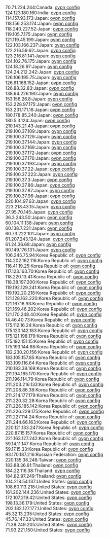 70.71.224.244:Canada: [ovpn config](vpn/70_71_224_244.ovpn)  
124.123.180.160:India: [ovpn config](vpn/124_123_180_160.ovpn)  
114.157.93.173:Japan: [ovpn config](vpn/114_157_93_173.ovpn)  
118.156.253.174:Japan: [ovpn config](vpn/118_156_253_174.ovpn)  
118.240.227.52:Japan: [ovpn config](vpn/118_240_227_52.ovpn)  
119.105.7.175:Japan: [ovpn config](vpn/119_105_7_175.ovpn)  
121.119.45.199:Japan: [ovpn config](vpn/121_119_45_199.ovpn)  
122.103.166.237:Japan: [ovpn config](vpn/122_103_166_237.ovpn)  
122.216.59.62:Japan: [ovpn config](vpn/122_216_59_62.ovpn)  
123.216.81.141:Japan: [ovpn config](vpn/123_216_81_141.ovpn)  
124.102.76.175:Japan: [ovpn config](vpn/124_102_76_175.ovpn)  
124.18.26.97:Japan: [ovpn config](vpn/124_18_26_97.ovpn)  
124.24.212.242:Japan: [ovpn config](vpn/124_24_212_242.ovpn)  
126.106.195.75:Japan: [ovpn config](vpn/126_106_195_75.ovpn)  
126.61.168.152:Japan: [ovpn config](vpn/126_61_168_152.ovpn)  
126.88.32.83:Japan: [ovpn config](vpn/126_88_32_83.ovpn)  
138.64.226.190:Japan: [ovpn config](vpn/138_64_226_190.ovpn)  
153.156.26.8:Japan: [ovpn config](vpn/153_156_26_8.ovpn)  
153.228.97.175:Japan: [ovpn config](vpn/153_228_97_175.ovpn)  
153.231.171.16:Japan: [ovpn config](vpn/153_231_171_16.ovpn)  
180.178.85.240:Japan: [ovpn config](vpn/180_178_85_240.ovpn)  
180.5.3.124:Japan: [ovpn config](vpn/180_5_3_124.ovpn)  
210.143.21.43:Japan: [ovpn config](vpn/210_143_21_43.ovpn)  
219.100.37.109:Japan: [ovpn config](vpn/219_100_37_109.ovpn)  
219.100.37.129:Japan: [ovpn config](vpn/219_100_37_129.ovpn)  
219.100.37.144:Japan: [ovpn config](vpn/219_100_37_144.ovpn)  
219.100.37.169:Japan: [ovpn config](vpn/219_100_37_169.ovpn)  
219.100.37.172:Japan: [ovpn config](vpn/219_100_37_172.ovpn)  
219.100.37.176:Japan: [ovpn config](vpn/219_100_37_176.ovpn)  
219.100.37.193:Japan: [ovpn config](vpn/219_100_37_193.ovpn)  
219.100.37.22:Japan: [ovpn config](vpn/219_100_37_22.ovpn)  
219.100.37.223:Japan: [ovpn config](vpn/219_100_37_223.ovpn)  
219.100.37.3:Japan: [ovpn config](vpn/219_100_37_3.ovpn)  
219.100.37.86:Japan: [ovpn config](vpn/219_100_37_86.ovpn)  
219.100.37.87:Japan: [ovpn config](vpn/219_100_37_87.ovpn)  
219.100.37.96:Japan: [ovpn config](vpn/219_100_37_96.ovpn)  
220.104.97.63:Japan: [ovpn config](vpn/220_104_97_63.ovpn)  
223.218.43.15:Japan: [ovpn config](vpn/223_218_43_15.ovpn)  
27.95.70.145:Japan: [ovpn config](vpn/27_95_70_145.ovpn)  
36.3.243.50:Japan: [ovpn config](vpn/36_3_243_50.ovpn)  
60.104.11.138:Japan: [ovpn config](vpn/60_104_11_138.ovpn)  
60.138.7.231:Japan: [ovpn config](vpn/60_138_7_231.ovpn)  
60.73.222.101:Japan: [ovpn config](vpn/60_73_222_101.ovpn)  
61.207.243.124:Japan: [ovpn config](vpn/61_207_243_124.ovpn)  
61.24.36.68:Japan: [ovpn config](vpn/61_24_36_68.ovpn)  
90.149.176.131:Japan: [ovpn config](vpn/90_149_176_131.ovpn)  
106.245.75.94:Korea Republic of: [ovpn config](vpn/106_245_75_94.ovpn)  
114.202.162.116:Korea Republic of: [ovpn config](vpn/114_202_162_116.ovpn)  
116.41.19.25:Korea Republic of: [ovpn config](vpn/116_41_19_25.ovpn)  
117.123.163.70:Korea Republic of: [ovpn config](vpn/117_123_163_70.ovpn)  
118.220.13.41:Korea Republic of: [ovpn config](vpn/118_220_13_41.ovpn)  
118.38.197.200:Korea Republic of: [ovpn config](vpn/118_38_197_200.ovpn)  
119.192.129.241:Korea Republic of: [ovpn config](vpn/119_192_129_241.ovpn)  
119.192.20.218:Korea Republic of: [ovpn config](vpn/119_192_20_218.ovpn)  
121.128.162.220:Korea Republic of: [ovpn config](vpn/121_128_162_220.ovpn)  
121.167.16.93:Korea Republic of: [ovpn config](vpn/121_167_16_93.ovpn)  
121.169.46.202:Korea Republic of: [ovpn config](vpn/121_169_46_202.ovpn)  
121.170.248.40:Korea Republic of: [ovpn config](vpn/121_170_248_40.ovpn)  
14.46.40.73:Korea Republic of: [ovpn config](vpn/14_46_40_73.ovpn)  
175.112.16.24:Korea Republic of: [ovpn config](vpn/175_112_16_24.ovpn)  
175.120.142.183:Korea Republic of: [ovpn config](vpn/175_120_142_183.ovpn)  
175.121.198.179:Korea Republic of: [ovpn config](vpn/175_121_198_179.ovpn)  
175.192.151.15:Korea Republic of: [ovpn config](vpn/175_192_151_15.ovpn)  
175.193.144.68:Korea Republic of: [ovpn config](vpn/175_193_144_68.ovpn)  
182.230.20.156:Korea Republic of: [ovpn config](vpn/182_230_20_156.ovpn)  
183.105.157.85:Korea Republic of: [ovpn config](vpn/183_105_157_85.ovpn)  
183.109.116.64:Korea Republic of: [ovpn config](vpn/183_109_116_64.ovpn)  
210.183.38.169:Korea Republic of: [ovpn config](vpn/210_183_38_169.ovpn)  
211.194.165.170:Korea Republic of: [ovpn config](vpn/211_194_165_170.ovpn)  
211.196.114.79:Korea Republic of: [ovpn config](vpn/211_196_114_79.ovpn)  
211.203.216.133:Korea Republic of: [ovpn config](vpn/211_203_216_133.ovpn)  
211.208.86.38:Korea Republic of: [ovpn config](vpn/211_208_86_38.ovpn)  
211.214.177.179:Korea Republic of: [ovpn config](vpn/211_214_177_179.ovpn)  
211.220.32.28:Korea Republic of: [ovpn config](vpn/211_220_32_28.ovpn)  
211.226.185.142:Korea Republic of: [ovpn config](vpn/211_226_185_142.ovpn)  
211.226.229.175:Korea Republic of: [ovpn config](vpn/211_226_229_175.ovpn)  
211.227.114.24:Korea Republic of: [ovpn config](vpn/211_227_114_24.ovpn)  
211.244.66.163:Korea Republic of: [ovpn config](vpn/211_244_66_163.ovpn)  
220.121.133.247:Korea Republic of: [ovpn config](vpn/220_121_133_247.ovpn)  
220.87.15.157:Korea Republic of: [ovpn config](vpn/220_87_15_157.ovpn)  
221.163.127.242:Korea Republic of: [ovpn config](vpn/221_163_127_242.ovpn)  
59.14.11.147:Korea Republic of: [ovpn config](vpn/59_14_11_147.ovpn)  
59.17.15.33:Korea Republic of: [ovpn config](vpn/59_17_15_33.ovpn)  
93.170.187.216:Russian Federation: [ovpn config](vpn/93_170_187_216.ovpn)  
220.135.38.248:Taiwan: [ovpn config](vpn/220_135_38_248.ovpn)  
183.88.36.61:Thailand: [ovpn config](vpn/183_88_36_61.ovpn)  
184.22.116.38:Thailand: [ovpn config](vpn/184_22_116_38.ovpn)  
184.82.97.249:Thailand: [ovpn config](vpn/184_82_97_249.ovpn)  
104.218.54.137:United States: [ovpn config](vpn/104_218_54_137.ovpn)  
108.60.113.218:United States: [ovpn config](vpn/108_60_113_218.ovpn)  
161.202.144.236:United States: [ovpn config](vpn/161_202_144_236.ovpn)  
172.107.219.42:United States: [ovpn config](vpn/172_107_219_42.ovpn)  
198.13.36.179:United States: [ovpn config](vpn/198_13_36_179.ovpn)  
202.182.127.177:United States: [ovpn config](vpn/202_182_127_177.ovpn)  
45.32.13.235:United States: [ovpn config](vpn/45_32_13_235.ovpn)  
45.76.147.33:United States: [ovpn config](vpn/45_76_147_33.ovpn)  
71.38.249.205:United States: [ovpn config](vpn/71_38_249_205.ovpn)  
71.93.221.150:United States: [ovpn config](vpn/71_93_221_150.ovpn)  
